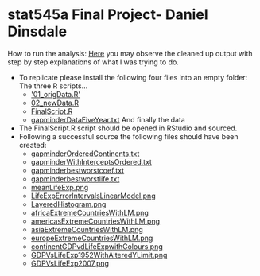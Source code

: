 stat545a Final Project- Daniel Dinsdale
===============================
How to run the analysis:
[Here](http://rpubs.com/danieldinsdale/stat545a-2013-hw06_dinsdale-dan) you may observe the cleaned up output with step by step explanations of what I was trying to do. 

* To replicate please install the following four files into an empty folder:
The three R scripts...
	- ['01_origData.R'](https://github.com/danieldinsdale/stat545a-2013-hw06_dinsdale-dan/blob/master/01_origData.R)
	- [02_newData.R](https://github.com/danieldinsdale/stat545a-2013-hw06_dinsdale-dan/blob/master/02_newData.R)
	- [FinalScript.R](https://github.com/danieldinsdale/stat545a-2013-hw06_dinsdale-dan/blob/master/FinalScript.R)
	- [gapminderDataFiveYear.txt](https://github.com/danieldinsdale/stat545a-2013-hw06_dinsdale-dan/blob/master/gapminderDataFiveYear.txt) And finally the data
* The FinalScript.R script should be opened in RStudio and sourced.
* Following a successful source the following files should have been created:
	- [gapminderOrderedContinents.txt](https://github.com/danieldinsdale/stat545a-2013-hw06_dinsdale-dan/blob/master/gapminderOrderedContinents.txt)
	- [gapminderWithInterceptsOrdered.txt](https://github.com/danieldinsdale/stat545a-2013-hw06_dinsdale-dan/blob/master/gapminderWithInterceptsOrdered.txt)
	- [gapminderbestworstcoef.txt](https://github.com/danieldinsdale/stat545a-2013-hw06_dinsdale-dan/blob/master/gapminderbestworstcoef.txt)
	- [gapminderbestworstlife.txt](https://github.com/danieldinsdale/stat545a-2013-hw06_dinsdale-dan/blob/master/gapminderbestworstlife.txt)
	- [meanLifeExp.png](https://github.com/danieldinsdale/stat545a-2013-hw06_dinsdale-dan/blob/master/Images/meanLifeExp.png)
	- [LifeExpErrorIntervalsLinearModel.png](https://github.com/danieldinsdale/stat545a-2013-hw06_dinsdale-dan/blob/master/Images/LifeExpErrorIntervalsLinearModel.png)	
	- [LayeredHistogram.png](https://github.com/danieldinsdale/stat545a-2013-hw06_dinsdale-dan/blob/master/Images/LayeredHistogram.png)
	- [africaExtremeCountriesWithLM.png](https://github.com/danieldinsdale/stat545a-2013-hw06_dinsdale-dan/blob/master/Images/africaExtremeCountriesWithLM.png)
	- [americasExtremeCountriesWithLM.png](https://github.com/danieldinsdale/stat545a-2013-hw06_dinsdale-dan/blob/master/Images/americasExtremeCountriesWithLM.png)
	- [asiaExtremeCountriesWithLM.png](https://github.com/danieldinsdale/stat545a-2013-hw06_dinsdale-dan/blob/master/Images/asiaExtremeCountriesWithLM.png)
	- [europeExtremeCountriesWithLM.png](https://github.com/danieldinsdale/stat545a-2013-hw06_dinsdale-dan/blob/master/Images/europeExtremeCountriesWithLM.png)
	- [continentGDPvdLifeExpwithColours.png](https://github.com/danieldinsdale/stat545a-2013-hw06_dinsdale-dan/blob/master/Images/continentGDPvdLifeExpwithColours.png)
	- [GDPVsLifeExp1952WithAlteredYLimit.png](https://github.com/danieldinsdale/stat545a-2013-hw06_dinsdale-dan/blob/master/Images/GDPVsLifeExp1952WithAlteredYLimit.png)
	- [GDPVsLifeExp2007.png](https://github.com/danieldinsdale/stat545a-2013-hw06_dinsdale-dan/blob/master/Images/GDPVsLifeExp2007.png)

